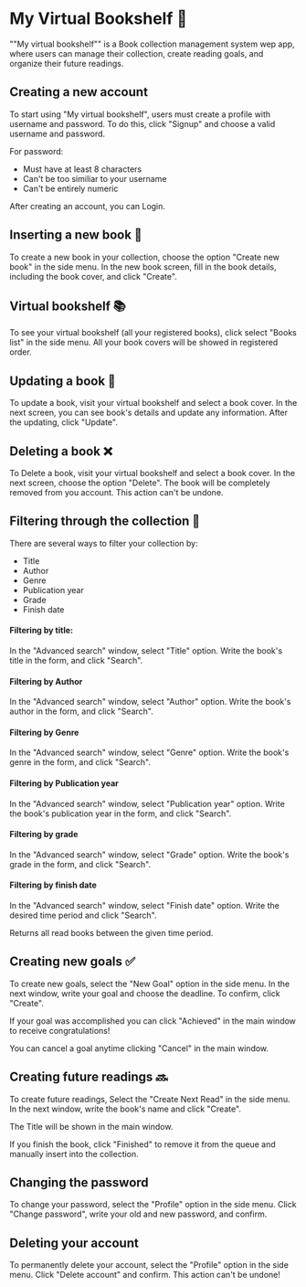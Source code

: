 # My Virtual Bookshelf 📖

""My virtual bookshelf"" is a Book collection management system wep app, where users can manage their collection, create reading goals, and organize their future readings.

## Creating a new account

To start using "My virtual bookshelf", users must create a profile with username and password. To do this, click "Signup" and choose a valid username and password.

For password:
- Must have at least 8 characters
- Can't be too similiar to your username
- Can't be entirely numeric

After creating an account, you can Login.

## Inserting a new book 📘

To create a new book in your collection, choose the option "Create new book" in the side menu. In the new book screen, fill in the book details, including the book cover, and click "Create".

## Virtual bookshelf 📚

To see your virtual bookshelf (all your registered books), click select "Books list" in the side menu. All your book covers will be showed in registered order.

## Updating a book 🔄

To update a book, visit your virtual bookshelf and select a book cover. In the next screen, you can see book's details and update any information. After the updating, click "Update".

## Deleting a book ❌

To Delete a book, visit your virtual bookshelf and select a book cover. In the next screen, choose the option "Delete". The book will be completely removed from you account. This action can't be undone.

## Filtering through the collection 🔎
There are several ways to filter your collection by:
- Title
- Author
- Genre
- Publication year
- Grade
- Finish date

#### Filtering by title:
In the "Advanced search" window, select "Title" option. Write the book's title in the form, and click "Search".

#### Filtering by Author
In the "Advanced search" window, select "Author" option. Write the book's author in the form, and click "Search".

#### Filtering by Genre
In the "Advanced search" window, select "Genre" option. Write the book's genre in the form, and click "Search".

#### Filtering by Publication year
In the "Advanced search" window, select "Publication year" option. Write the book's publication year in the form, and click "Search".

#### Filtering by grade
In the "Advanced search" window, select "Grade" option. Write the book's grade in the form, and click "Search".

#### Filtering by finish date
In the "Advanced search" window,  select "Finish date" option. Write the desired time period and click "Search".

Returns all read books between the given time period.

## Creating new goals ✅
To create new goals, select the "New Goal" option in the side menu. In the next window, write your goal and choose the deadline. To confirm, click "Create".

If your goal was accomplished you can click "Achieved" in the main window to receive congratulations!


You can cancel a goal anytime clicking "Cancel" in the main window.

## Creating future readings 🔜
To create future readings,  Select the "Create Next Read" in the side menu. In the next window, write the book's name and click "Create".

The Title will be shown in the main window.

If you finish the book, click "Finished" to remove it from the queue and manually insert into the collection.


## Changing the password
To change your password, select the "Profile" option in the side menu. Click "Change password", write your old and new password, and confirm.


## Deleting your account
To permanently delete your account, select the "Profile" option in the side menu. Click "Delete account" and confirm. This action can't be undone!
